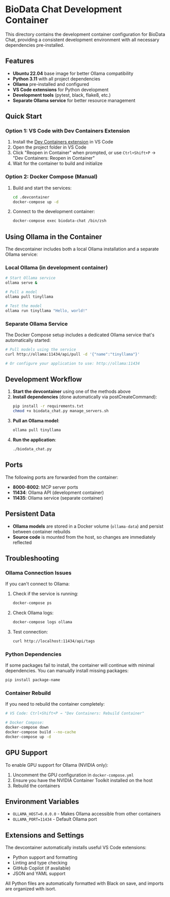 # BioData Chat Development Container

This directory contains the development container configuration for BioData Chat, providing a consistent development environment with all necessary dependencies pre-installed.

## Features

- **Ubuntu 22.04** base image for better Ollama compatibility
- **Python 3.11** with all project dependencies
- **Ollama** pre-installed and configured
- **VS Code extensions** for Python development
- **Development tools** (pytest, black, flake8, etc.)
- **Separate Ollama service** for better resource management

## Quick Start

### Option 1: VS Code with Dev Containers Extension

1. Install the [Dev Containers extension](https://marketplace.visualstudio.com/items?itemName=ms-vscode-remote.remote-containers) in VS Code
2. Open the project folder in VS Code
3. Click "Reopen in Container" when prompted, or use `Ctrl+Shift+P` → "Dev Containers: Reopen in Container"
4. Wait for the container to build and initialize

### Option 2: Docker Compose (Manual)

1. Build and start the services:
   ```bash
   cd .devcontainer
   docker-compose up -d
   ```

2. Connect to the development container:
   ```bash
   docker-compose exec biodata-chat /bin/zsh
   ```

## Using Ollama in the Container

The devcontainer includes both a local Ollama installation and a separate Ollama service:

### Local Ollama (in development container)
```bash
# Start Ollama service
ollama serve &

# Pull a model
ollama pull tinyllama

# Test the model
ollama run tinyllama "Hello, world!"
```

### Separate Ollama Service
The Docker Compose setup includes a dedicated Ollama service that's automatically started:

```bash
# Pull models using the service
curl http://ollama:11434/api/pull -d '{"name":"tinyllama"}'

# Or configure your application to use: http://ollama:11434
```

## Development Workflow

1. **Start the devcontainer** using one of the methods above
2. **Install dependencies** (done automatically via postCreateCommand):
   ```bash
   pip install -r requirements.txt
   chmod +x biodata_chat.py manage_servers.sh
   ```
3. **Pull an Ollama model**:
   ```bash
   ollama pull tinyllama
   ```
4. **Run the application**:
   ```bash
   ./biodata_chat.py
   ```

## Ports

The following ports are forwarded from the container:

- **8000-8002**: MCP server ports
- **11434**: Ollama API (development container)
- **11435**: Ollama service (separate container)

## Persistent Data

- **Ollama models** are stored in a Docker volume (`ollama-data`) and persist between container rebuilds
- **Source code** is mounted from the host, so changes are immediately reflected

## Troubleshooting

### Ollama Connection Issues
If you can't connect to Ollama:

1. Check if the service is running:
   ```bash
   docker-compose ps
   ```

2. Check Ollama logs:
   ```bash
   docker-compose logs ollama
   ```

3. Test connection:
   ```bash
   curl http://localhost:11434/api/tags
   ```

### Python Dependencies
If some packages fail to install, the container will continue with minimal dependencies. You can manually install missing packages:

```bash
pip install package-name
```

### Container Rebuild
If you need to rebuild the container completely:

```bash
# VS Code: Ctrl+Shift+P → "Dev Containers: Rebuild Container"

# Docker Compose:
docker-compose down
docker-compose build --no-cache
docker-compose up -d
```

## GPU Support

To enable GPU support for Ollama (NVIDIA only):

1. Uncomment the GPU configuration in `docker-compose.yml`
2. Ensure you have the NVIDIA Container Toolkit installed on the host
3. Rebuild the containers

## Environment Variables

- `OLLAMA_HOST=0.0.0.0` - Makes Ollama accessible from other containers
- `OLLAMA_PORT=11434` - Default Ollama port

## Extensions and Settings

The devcontainer automatically installs useful VS Code extensions:

- Python support and formatting
- Linting and type checking
- GitHub Copilot (if available)
- JSON and YAML support

All Python files are automatically formatted with Black on save, and imports are organized with isort.
